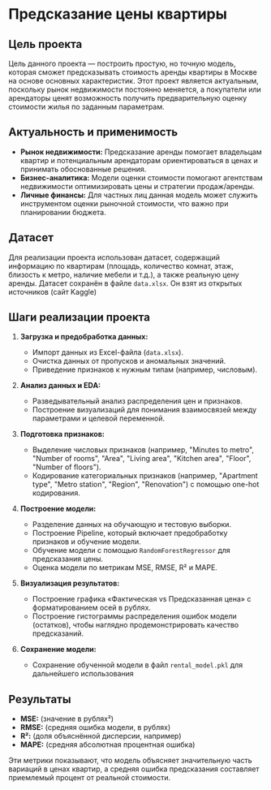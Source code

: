 # Предсказание цены квартиры

## Цель проекта

Цель данного проекта — построить простую, но точную модель, которая сможет предсказывать стоимость аренды квартиры в Москве на основе основных характеристик. Этот проект является актуальным, поскольку рынок недвижимости постоянно меняется, а покупатели или арендаторы ценят возможность получить предварительную оценку стоимости жилья по заданным параметрам.

## Актуальность и применимость

- **Рынок недвижимости:** Предсказание аренды помогает владельцам квартир и потенциальным арендаторам ориентироваться в ценах и принимать обоснованные решения.
- **Бизнес-аналитика:** Модели оценки стоимости помогают агентствам недвижимости оптимизировать цены и стратегии продаж/аренды.
- **Личные финансы:** Для частных лиц данная модель может служить инструментом оценки рыночной стоимости, что важно при планировании бюджета.

## Датасет

Для реализации проекта использован датасет, содержащий информацию по квартирам (площадь, количество комнат, этаж, близость к метро, наличие мебели и т.д.), а также реальную цену аренды. Датасет сохранён в файле `data.xlsx`.
Он взят из открытых источников (сайт Kaggle)

## Шаги реализации проекта

1. **Загрузка и предобработка данных:**
   - Импорт данных из Excel-файла (`data.xlsx`).
   - Очистка данных от пропусков и аномальных значений.
   - Приведение признаков к нужным типам (например, числовым).

2. **Анализ данных и EDA:**
   - Разведывательный анализ распределения цен и признаков.
   - Построение визуализаций для понимания взаимосвязей между параметрами и целевой переменной.

3. **Подготовка признаков:**
   - Выделение числовых признаков (например, "Minutes to metro", "Number of rooms", "Area", "Living area", "Kitchen area", "Floor", "Number of floors").
   - Кодирование категориальных признаков (например, "Apartment type", "Metro station", "Region", "Renovation") с помощью one-hot кодирования.

4. **Построение модели:**
   - Разделение данных на обучающую и тестовую выборки.
   - Построение Pipeline, который включает предобработку признаков и обучение модели.
   - Обучение модели с помощью `RandomForestRegressor` для предсказания цены.
   - Оценка модели по метрикам MSE, RMSE, R² и MAPE.

5. **Визуализация результатов:**
   - Построение графика «Фактическая vs Предсказанная цена» с форматированием осей в рублях.
   - Построение гистограммы распределения ошибок модели (остатков), чтобы наглядно продемонстрировать качество предсказаний.

6. **Сохранение модели:**
   - Сохранение обученной модели в файл `rental_model.pkl` для дальнейшего использования 

## Результаты

- **MSE:** (значение в рублях²)
- **RMSE:** (средняя ошибка модели, в рублях)
- **R²:** (доля объяснённой дисперсии, например)
- **MAPE:** (средняя абсолютная процентная ошибка)

Эти метрики показывают, что модель объясняет значительную часть вариаций в ценах квартир, а средняя ошибка предсказания составляет приемлемый процент от реальной стоимости.
